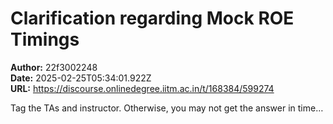 # Clarification regarding Mock ROE Timings

**Author:** 22f3002248  
**Date:** 2025-02-25T05:34:01.922Z  
**URL:** https://discourse.onlinedegree.iitm.ac.in/t/168384/599274

Tag the TAs and instructor. Otherwise, you may not get the answer in time…

